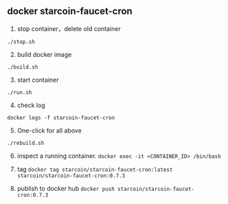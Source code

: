 ## docker starcoin-faucet-cron

1. stop container，delete old container

`./stop.sh`

2. build docker image

`./build.sh`

3. start container

`./run.sh`

4. check log

`docker logs -f starcoin-faucet-cron`

5. One-click for all above

`./rebuild.sh`

6. inspect a running container.
   `docker exec -it <CONTAINER_ID> /bin/bash`

7. tag
   `docker tag starcoin/starcoin-faucet-cron:latest starcoin/starcoin-faucet-cron:0.7.3`

8. publish to docker hub
   `docker push starcoin/starcoin-faucet-cron:0.7.3`
